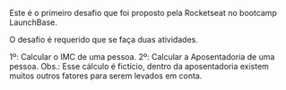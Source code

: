 Este é o primeiro desafio que foi proposto pela Rocketseat no bootcamp LaunchBase.

O desafio é requerido que se faça duas atividades.

1º: Calcular o IMC de uma pessoa.
2º: Calcular a Aposentadoria de uma pessoa.
    Obs.: Esse cálculo é fictício, dentro da aposentadoria existem muitos outros fatores para serem levados em conta.